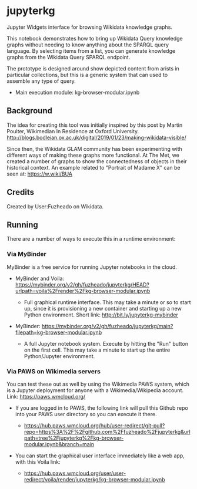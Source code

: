 # jupyterkg
Jupyter Widgets interface for browsing Wikidata knowledge graphs.

This notebook demonstrates how to bring up Wikidata Query
knowledge graphs without needing to know anything about the SPARQL
query language. By selecting items from a list, you can generate knowledge
graphs from the Wikidata Query SPARQL endpoint.

The prototype is designed around show depicted content from arists in particular collections, but this is a generic system that can used to assemble any type of query.

* Main execution module: kg-browser-modular.ipynb

## Background
The idea for creating this tool was initially inspired by this post by Martin Poulter, Wikimedian In Residence at Oxford University. 
http://blogs.bodleian.ox.ac.uk/digital/2019/01/23/making-wikidata-visible/

Since then, the Wikidata GLAM community has been experimenting with different ways of making these graphs more functional. At The Met, we created a number of graphs to show the connectedness of objects in their historical context. An example related to "Portrait of Madame X" can be seen at: https://w.wiki/BUA

## Credits
Created by User:Fuzheado on Wikidata.

## Running
There are a number of ways to execute this in a runtime environment:

### Via MyBinder
MyBinder is a free service for running Jupyter notebooks in the cloud.

* MyBinder and Voila:
https://mybinder.org/v2/gh/fuzheado/jupyterkg/HEAD?urlpath=voila%2Frender%2Fkg-browser-modular.ipynb
  * Full graphical runtime interface. This may take a minute or so to start up, since it is provisioning a new container and starting up a new Python environment. Short link: http://bit.ly/jupyterkg-mybinder

* MyBinder:
https://mybinder.org/v2/gh/fuzheado/jupyterkg/main?filepath=kg-browser-modular.ipynb
  * A full Jupyter notebook system. Execute by hitting the "Run" button on the first cell. This may take a minute to start up the entire Python/Jupyter environment.

### Via PAWS on Wikimedia servers
You can test these out as well by using the Wikimedia PAWS system,
which is a Jupyter deployment for anyone with a Wikimedia/Wikipedia
account. Link: https://paws.wmcloud.org/

* If you are logged in to PAWS, the following link will pull this Github repo into your PAWS user directory so you can execute it there.
  * https://hub.paws.wmcloud.org/hub/user-redirect/git-pull?repo=https%3A%2F%2Fgithub.com%2Ffuzheado%2Fjupyterkg&urlpath=tree%2Fjupyterkg%2Fkg-browser-modular.ipynb&branch=main

* You can start the graphical user interface immediately like a web app, with this Voila link:
  * https://hub.paws.wmcloud.org/user/user-redirect/voila/render/jupyterkg/kg-browser-modular.ipynb